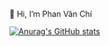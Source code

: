 👋 Hi, I’m Phan Văn Chí

[![Anurag's GitHub stats](https://github-readme-stats.vercel.app/api?username=Cphan70&show_icons=true&theme=radical)](https://github.com/anuraghazra/github-readme-stats)
<!---
Cphan70/Cphan70 is a ✨ special ✨ repository because its `README.md` (this file) appears on your GitHub profile.
You can click the Preview link to take a look at your changes.
--->
